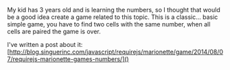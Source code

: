 My kid has 3 years old and is learning the numbers, so I thought that would be a good idea create a game related to this topic.
This is a classic... basic simple game, you have to find two cells with the same number, when all cells are paired the game is over.

I've written a post about it:
[http://blog.singuerinc.com/javascript/requirejs/marionette/game/2014/08/07/requirejs-marionette-games-numbers/]()